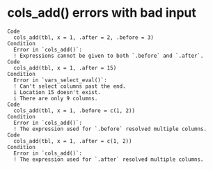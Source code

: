 # cols_add() errors with bad input

    Code
      cols_add(tbl, x = 1, .after = 2, .before = 3)
    Condition
      Error in `cols_add()`:
      ! Expressions cannot be given to both `.before` and `.after`.
    Code
      cols_add(tbl, x = 1, .after = 15)
    Condition
      Error in `vars_select_eval()`:
      ! Can't select columns past the end.
      i Location 15 doesn't exist.
      i There are only 9 columns.
    Code
      cols_add(tbl, x = 1, .before = c(1, 2))
    Condition
      Error in `cols_add()`:
      ! The expression used for `.before` resolved multiple columns.
    Code
      cols_add(tbl, x = 1, .after = c(1, 2))
    Condition
      Error in `cols_add()`:
      ! The expression used for `.after` resolved multiple columns.

